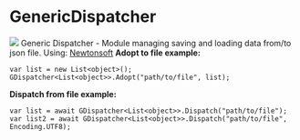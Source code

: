 # GenericDispatcher
![](https://i.imgur.com/VmMlMrm.png)
Generic Dispatcher - Module managing saving and loading data from/to json file.
Using: [Newtonsoft](https://www.newtonsoft.com/json)
**Adopt to file example:**

    var list = new List<object>();
    GDispatcher<List<object>>.Adopt("path/to/file", list);

**Dispatch from file example:**

    var list = await GDispatcher<List<object>>.Dispatch("path/to/file");
    var list2 = await GDispatcher<List<object>>.Dispatch("path/to/file", Encoding.UTF8);
